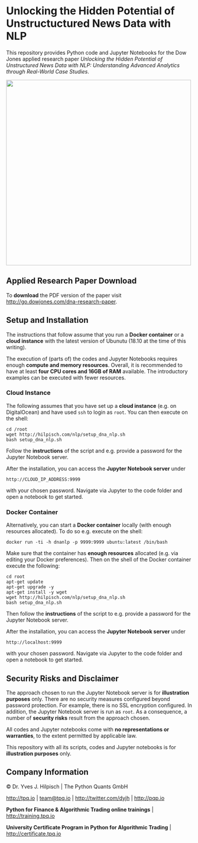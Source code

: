 # Unlocking the Hidden Potential of Unstructuctured News Data with NLP
This repository provides Python code and Jupyter Notebooks for the Dow Jones applied research paper _Unlocking the Hidden Potential of Unstructured News Data with NLP: Understanding Advanced Analytics through Real-World Case Studies_.

<img src="http://hilpisch.com/images/dna_paper_cover.png" width="500">

## Applied Research Paper Download

To **download** the PDF version of the paper visit http://go.dowjones.com/dna-research-paper.

## Setup and Installation

The instructions that follow assume that you run a **Docker container** or a **cloud instance** with the latest version of Ubunutu (18.10 at the time of this writing).

The execution of (parts of) the codes and Jupyter Notebooks requires enough **compute and memory resources**. Overall, it is recommended to have at least **four CPU cores and 16GB of RAM** available. The introductory examples can be executed with fewer resources.

### Cloud Instance

The following assumes that you have set up a **cloud instance** (e.g. on DigitalOcean) and have used `ssh` to login as `root`. You can then execute on the shell:

    cd /root
    wget http://hilpisch.com/nlp/setup_dna_nlp.sh
    bash setup_dna_nlp.sh

Follow the **instructions** of the script and e.g. provide a password for the Jupyter Notebook server.

After the installation, you can access the **Jupyter Notebook server** under

    http://CLOUD_IP_ADDRESS:9999

with your chosen password. Navigate via Jupyter to the code folder and open a notebook to get started.

### Docker Container

Alternatively, you can start a **Docker container** locally (with enough resources allocated). To do so e.g. execute on the shell:

    docker run -ti -h dnanlp -p 9999:9999 ubuntu:latest /bin/bash

Make sure that the container has **enough resources** allocated (e.g. via editing your Docker preferences). Then on the shell of the Docker container execute the following:

    cd root
    apt-get update
    apt-get upgrade -y
    apt-get install -y wget
    wget http://hilpisch.com/nlp/setup_dna_nlp.sh
    bash setup_dna_nlp.sh

Then follow the **instructions** of the script to e.g. provide a password for the Jupyter Notebook server.

After the installation, you can access the **Jupyter Notebook server** under

    http://localhost:9999

with your chosen password. Navigate via Jupyter to the code folder and open a notebook to get started.

## Security Risks and Disclaimer

The approach chosen to run the Jupyter Notebook server is for **illustration purposes** only. There are no security measures configured beyond password protection. For example, there is no SSL encryption configured. In addition, the Jupyter Notebook server is run as `root`. As a consequence, a number of **security risks** result from the approach chosen.

All codes and Jupyter notebooks come with **no representations or warranties**, to the extent permitted by applicable law.

This repository with all its scripts, codes and Jupyter notebooks is for **illustration purposes** only.

## Company Information

© Dr. Yves J. Hilpisch \| The Python Quants GmbH

http://tpq.io \| team@tpq.io \|
http://twitter.com/dyjh \| http://pqp.io

**Python for Finance & Algorithmic Trading online trainings** \| http://training.tpq.io

**University Certificate Program in Python for Algorithmic Trading** \| http://certificate.tpq.io


